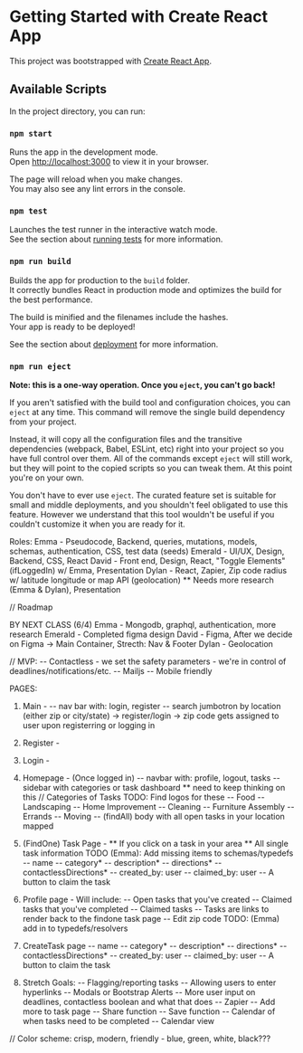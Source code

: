 # Getting Started with Create React App

This project was bootstrapped with [Create React App](https://github.com/facebook/create-react-app).

## Available Scripts

In the project directory, you can run:

### `npm start`

Runs the app in the development mode.\
Open [http://localhost:3000](http://localhost:3000) to view it in your browser.

The page will reload when you make changes.\
You may also see any lint errors in the console.

### `npm test`

Launches the test runner in the interactive watch mode.\
See the section about [running tests](https://facebook.github.io/create-react-app/docs/running-tests) for more information.

### `npm run build`

Builds the app for production to the `build` folder.\
It correctly bundles React in production mode and optimizes the build for the best performance.

The build is minified and the filenames include the hashes.\
Your app is ready to be deployed!

See the section about [deployment](https://facebook.github.io/create-react-app/docs/deployment) for more information.

### `npm run eject`

**Note: this is a one-way operation. Once you `eject`, you can't go back!**

If you aren't satisfied with the build tool and configuration choices, you can `eject` at any time. This command will remove the single build dependency from your project.

Instead, it will copy all the configuration files and the transitive dependencies (webpack, Babel, ESLint, etc) right into your project so you have full control over them. All of the commands except `eject` will still work, but they will point to the copied scripts so you can tweak them. At this point you're on your own.

You don't have to ever use `eject`. The curated feature set is suitable for small and middle deployments, and you shouldn't feel obligated to use this feature. However we understand that this tool wouldn't be useful if you couldn't customize it when you are ready for it.




Roles:
Emma - Pseudocode, Backend, queries, mutations, models, schemas, authentication, CSS, test data (seeds)
Emerald - UI/UX, Design, Backend, CSS, React
David - Front end, Design, React, "Toggle Elements" (ifLoggedIn) w/ Emma, Presentation
Dylan - React, Zapier, Zip code radius w/ latitude longitude or map API (geolocation) ** Needs more research (Emma & Dylan), Presentation


// Roadmap

BY NEXT CLASS (6/4)
Emma - Mongodb, graphql, authentication, more research
Emerald - Completed figma design
David - Figma, After we decide on Figma -> Main Container, Strecth: Nav & Footer
Dylan - Geolocation


// MVP:
-- Contactless - we set the safety parameters - we're in control of deadlines/notifications/etc.
-- Mailjs
-- Mobile friendly

PAGES:

1. Main -
-- nav bar with: login, register
-- search jumbotron by location (either zip or city/state) -> register/login -> zip code gets assigned to user upon registerring or logging in 


2. Register - 


3. Login -


4. Homepage - (Once logged in) 
-- navbar with: profile, logout, tasks
-- sidebar with categories or task dashboard ** need to keep thinking on this
        // Categories of Tasks TODO: Find logos for these
        -- Food
        -- Landscaping
        -- Home Improvement
        -- Cleaning
        -- Furniture Assembly
        -- Errands
        -- Moving
-- (findAll) body with all open tasks in your location mapped


5. (FindOne) Task Page - ** If you click on a task in your area ** 
All single task information 
TODO (Emma): Add missing items to schemas/typedefs
        -- name
        -- category*
        -- description*
        -- directions*
        -- contactlessDirections*
        -- created_by: user
        -- claimed_by: user
        -- A button to claim the task

6. Profile page -
Will include:
        -- Open tasks that you've created
        -- Claimed tasks that you've completed
        -- Claimed tasks 
        -- Tasks are links to render back to the findone task page
        -- Edit zip code TODO: (Emma) add in to typedefs/resolvers

7. CreateTask page
        -- name
        -- category*
        -- description*
        -- directions*
        -- contactlessDirections*
        -- created_by: user
        -- claimed_by: user
        -- A button to claim the task

8. Stretch Goals:
-- Flagging/reporting tasks
-- Allowing users to enter hyperlinks
-- Modals or Bootstrap Alerts
-- More user input on deadlines, contactless boolean and what that does
-- Zapier
-- Add more to task page
-- Share function
-- Save function
-- Calendar of when tasks need to be completed
-- Calendar view


// Color scheme: crisp, modern, friendly - blue, green, white, black???